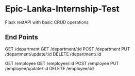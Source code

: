 # Epic-Lanka-Internship-Test
Flask restAPI with basic CRUD operations

## End Points
GET /department
GET /department/:id
POST /department
PUT /department/update/:id
DELETE /department/:id

GET /employee
GET /employee/:id
POST /employee
PUT /employee/update/:id
DELETE /employee/:id
